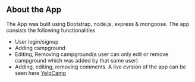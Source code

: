 
## About the App

The App was built using Bootstrap, node.js, express & mongoose. The app consists the following functionalities

* User login/signup
* Adding campground
* Editing, Removing campground(a user can only edit or remove campground which was added by that same user)
* Adding, editing, removing comments. A live evrsion of the app can be seen here [YelpCamp](https://guarded-springs-72514.herokuapp.com/)
